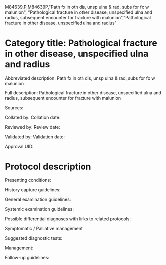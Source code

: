 M84639,P,M84639P,"Path fx in oth dis, unsp ulna & rad, subs for fx w malunion", "Pathological fracture in other disease, unspecified ulna and radius, subsequent encounter for fracture with malunion","Pathological fracture in other disease, unspecified ulna and radius"
# Category title: Pathological fracture in other disease, unspecified ulna and radius

Abbreviated description: Path fx in oth dis, unsp ulna & rad, subs for fx w malunion

Full description: Pathological fracture in other disease, unspecified ulna and radius, subsequent encounter for fracture with malunion

Sources:

Collated by:
Collation date:

Reviewed by:
Review date:

Validated by:
Validation date:

Approval UID:

# Protocol description

Presenting conditions:

History capture guidelines:

General examination guidelines:

Systemic examination guidelines:

Possible differential diagnoses with links to related protocols:

Symptomatic / Palliative management:

Suggested diagnostic tests:

Management:

Follow-up guidelines:
